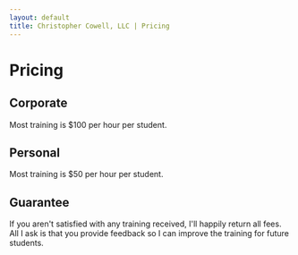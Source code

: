 ```yaml
---
layout: default
title: Christopher Cowell, LLC | Pricing
---
```


# Pricing


## Corporate

Most training is $100 per hour per student.


## Personal

Most training is $50 per hour per student.


## Guarantee

If you aren't satisfied with any training received, I'll happily return all fees. All I ask is that you provide feedback so I can improve the training for future students.
